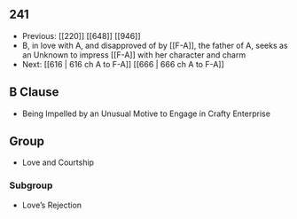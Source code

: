 ## 241
- Previous: [[220]] [[648]] [[946]] 
- B, in love with A, and disapproved of by [[F-A]], the father of A, seeks as an Unknown to impress [[F-A]] with her character and charm
- Next: [[616 | 616 ch A to F-A]] [[666 | 666 ch A to F-A]] 

## B Clause
- Being Impelled by an Unusual Motive to Engage in Crafty Enterprise

## Group
- Love and Courtship

### Subgroup
- Love’s Rejection

